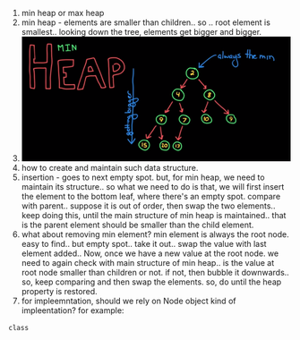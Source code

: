 1. min heap or max heap
2. min heap - elements are smaller than children.. so .. root element is smallest.. looking down the tree, elements get bigger and bigger.
3. ![](minheap.png)
4. how to create and maintain such data structure.
5. insertion - goes to next empty spot. but, for min heap, we need to maintain its structure.. so what we need to do is that, we will first insert the element to the bottom leaf, where there's an empty spot. compare with parent.. suppose it is out of order, then swap the two elements.. keep doing this, until the main structure of min heap is maintained.. that is the parent element should be smaller than the child element.
6. what about removing min element? min element is always the root node. easy to find.. but empty spot.. take it out.. swap the value with last element added.. Now, once we have a new value at the root node. we need to again check with main structure of min heap.. is the value at root node smaller than children or not. if not, then bubble it downwards.. so, keep comparing and then swap the elements. so, do until the heap property is restored.
7.  for impleemntation, should we rely on Node object kind of impleentation? for example:
```
class 
```